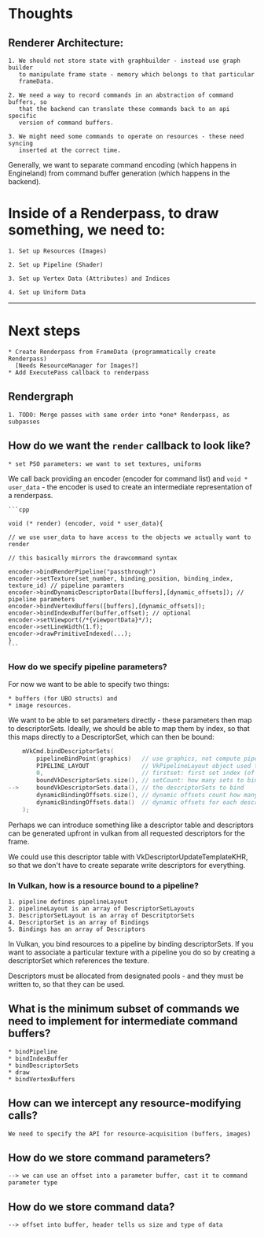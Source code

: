 
# Thoughts

## Renderer Architecture: 

	1. We should not store state with graphbuilder - instead use graph builder
	   to manipulate frame state - memory which belongs to that particular
	   frameData.
  
	2. We need a way to record commands in an abstraction of command buffers, so
	   that the backend can translate these commands back to an api specific
	   version of command buffers.
  
	3. We might need some commands to operate on resources - these need syncing
	   inserted at the correct time.

Generally, we want to separate command encoding (which happens in Engineland)
from command buffer generation (which happens in the backend). 

# Inside of a Renderpass, to draw something, we need to:

	1. Set up Resources (Images)

	2. Set up Pipeline (Shader)

	3. Set up Vertex Data (Attributes) and Indices

	4. Set up Uniform Data

--------------------------------------------------------------------------------

# Next steps

	* Create Renderpass from FrameData (programmatically create Renderpass)
	  [Needs ResourceManager for Images?]
	* Add ExecutePass callback to renderpass

## Rendergraph

    1. TODO: Merge passes with same order into *one* Renderpass, as subpasses
	
## How do we want the `render` callback to look like?

    * set PSO parameters: we want to set textures, uniforms
    
We call back providing an encoder (encoder for command list) and `void *
user_data` - the encoder is used to create an intermediate representation of a
renderpass. 

	```cpp
	
	void (* render) (encoder, void * user_data){
	
	// we use user_data to have access to the objects we actually want to render

    // this basically mirrors the drawcommand syntax
    
	encoder->bindRenderPipeline("passthrough")
	encoder->setTexture(set_number, binding_position, binding_index, texture_id) // pipeline paramters
    encoder->bindDynamicDescriptorData([buffers],[dynamic_offsets]); // pipeline parameters
    encoder->bindVertexBuffers([buffers],[dynamic_offsets]);
    encoder->bindIndexBuffer(buffer,offset); // optional
    encoder->setViewport(/*{viewportData}*/);
    encoder->setLineWidth(1.f);
    encoder->drawPrimitiveIndexed(...);
	}
	```

### How do we specify pipeline parameters? 

For now we want to be able to specify two things: 

    * buffers (for UBO structs) and 
    * image resources.

We want to be able to set parameters directly - these parameters then map to
descriptorSets. Ideally, we should be able to map them by index, so that this
maps directly to a DescriptorSet, which can then be bound:

```cpp
    mVkCmd.bindDescriptorSets(
		pipelineBindPoint(graphics)	  // use graphics, not compute pipeline
		PIPELINE_LAYOUT               // VkPipelineLayout object used to program the bindings.
		0,                            // firstset: first set index (of the above) to bind to - mDescriptorSet[0] will be bound to pipeline layout [firstset]
		boundVkDescriptorSets.size(), // setCount: how many sets to bind
-->     boundVkDescriptorSets.data(), // the descriptorSets to bind
        dynamicBindingOffsets.size(), // dynamic offsets count how many dynamic offsets
		dynamicBindingOffsets.data()  // dynamic offsets for each descriptor
	);
```

Perhaps we can introduce something like a descriptor table and descriptors can
be generated upfront in vulkan from all requested descriptors for the frame.

We could use this descriptor table with VkDescriptorUpdateTemplateKHR, so that
we don't have to create separate write descriptors for everything.

### In Vulkan, how is a resource bound to a pipeline?

    1. pipeline defines pipelineLayout
    2. pipelineLayout is an array of DescriptorSetLayouts
    3. DescriptorSetLayout is an array of DescritptorSets
    4. DescriptorSet is an array of Bindings
    5. Bindings has an array of Descriptors

In Vulkan, you bind resources to a pipeline by binding descriptorSets. If you
want to associate a particular texture with a pipeline you do so by creating a
descriptorSet which references the texture. 

Descriptors must be allocated from designated pools - and they must be written
to, so that they can be used. 

## What is the minimum subset of commands we need to implement for intermediate command buffers?

	* bindPipeline
	* bindIndexBuffer
	* bindDescriptorSets
	* draw
	* bindVertexBuffers

## How can we intercept any resource-modifying calls?

    We need to specify the API for resource-acquisition (buffers, images)

## How do we store command parameters?
	--> we can use an offset into a parameter buffer, cast it to command
	parameter type
## How do we store command data?
	--> offset into buffer, header tells us size and type of data
